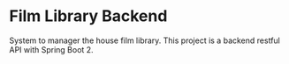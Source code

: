 # Film Library Backend

System to manager the house film library. This project is a backend restful API with Spring Boot 2.
